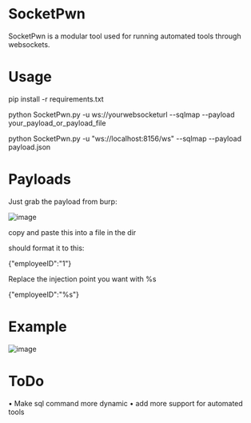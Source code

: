 # SocketPwn

SocketPwn is a modular tool used for running automated tools through websockets. 

# Usage

pip install -r requirements.txt

python SocketPwn.py -u ws://yourwebsocketurl --sqlmap --payload your_payload_or_payload_file

python SocketPwn.py -u "ws://localhost:8156/ws" --sqlmap --payload payload.json

# Payloads 

Just grab the payload from burp:

![image](https://github.com/Themaim/SocketPwn/assets/141221448/814f6d78-849c-4407-9bd5-a02bdad5e632)

copy and paste this into a file in the dir

should format it to this:

{"employeeID":"1"}

Replace the injection point you want with %s

{"employeeID":"%s"}

# Example

![image](https://github.com/Themaim/SocketPwn/assets/141221448/af18aa20-017b-443f-9305-975c3dd85890)


# ToDo
•	Make sql command more dynamic
•	add more support for automated tools

